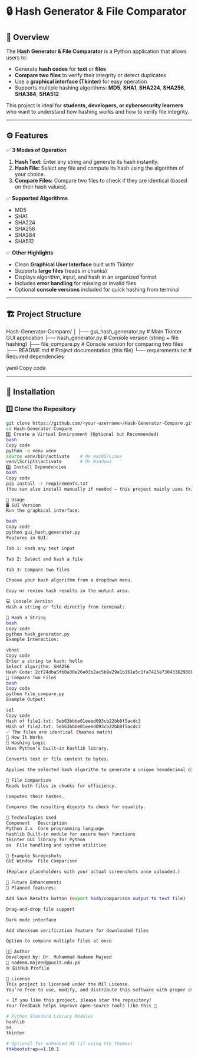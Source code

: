 # 🔒 Hash Generator & File Comparator

## 🧭 Overview
The **Hash Generator & File Comparator** is a Python application that allows users to:
- Generate **hash codes** for **text** or **files**
- **Compare two files** to verify their integrity or detect duplicates  
- Use a **graphical interface (Tkinter)** for easy operation  
- Supports multiple hashing algorithms: **MD5**, **SHA1**, **SHA224**, **SHA256**, **SHA384**, **SHA512**

This project is ideal for **students, developers, or cybersecurity learners** who want to understand how hashing works and how to verify file integrity.

---

## ⚙️ Features

✅ **3 Modes of Operation**
1. **Hash Text:** Enter any string and generate its hash instantly.  
2. **Hash File:** Select any file and compute its hash using the algorithm of your choice.  
3. **Compare Files:** Compare two files to check if they are identical (based on their hash values).

✅ **Supported Algorithms**
- MD5  
- SHA1  
- SHA224  
- SHA256  
- SHA384  
- SHA512  

✅ **Other Highlights**
- Clean **Graphical User Interface** built with Tkinter  
- Supports **large files** (reads in chunks)  
- Displays algorithm, input, and hash in an organized format  
- Includes **error handling** for missing or invalid files  
- Optional **console versions** included for quick hashing from terminal

---

## 🏗️ Project Structure

Hash-Generator-Compare/
│
├── gui_hash_generator.py # Main Tkinter GUI application
├── hash_generator.py # Console version (string + file hashing)
├── file_compare.py # Console version for comparing two files
├── README.md # Project documentation (this file)
└── requirements.txt # Required dependencies

yaml
Copy code

---

## 🧩 Installation

### **1️⃣ Clone the Repository**
```bash
git clone https://github.com/<your-username>/Hash-Generator-Compare.git
cd Hash-Generator-Compare
2️⃣ Create a Virtual Environment (Optional but Recommended)
bash
Copy code
python -m venv venv
source venv/bin/activate    # On macOS/Linux
venv\Scripts\activate       # On Windows
3️⃣ Install Dependencies
bash
Copy code
pip install -r requirements.txt
(You can also install manually if needed — this project mainly uses tkinter and Python’s built-in hashlib module.)

🚀 Usage
🖥️ GUI Version
Run the graphical interface:

bash
Copy code
python gui_hash_generator.py
Features in GUI:

Tab 1: Hash any text input

Tab 2: Select and hash a file

Tab 3: Compare two files

Choose your hash algorithm from a dropdown menu.

Copy or review hash results in the output area.

💻 Console Version
Hash a string or file directly from terminal:

🔹 Hash a String
bash
Copy code
python hash_generator.py
Example Interaction:

vbnet
Copy code
Enter a string to hash: hello
Select algorithm: SHA256
Hash Code: 2cf24dba5fb0a30e26e83b2ac5b9e29e1b161e5c1fa7425e73043362938b9824
🔹 Compare Two Files
bash
Copy code
python file_compare.py
Example Output:

sql
Copy code
Hash of file1.txt: 5eb63bbbe01eeed093cb22bb8f5acdc3
Hash of file2.txt: 5eb63bbbe01eeed093cb22bb8f5acdc3
✅ The files are identical (hashes match)
🧠 How It Works
🔹 Hashing Logic
Uses Python’s built-in hashlib library.

Converts text or file content to bytes.

Applies the selected hash algorithm to generate a unique hexadecimal digest.

🔹 File Comparison
Reads both files in chunks for efficiency.

Computes their hashes.

Compares the resulting digests to check for equality.

🧰 Technologies Used
Component	Description
Python 3.x	Core programming language
hashlib	Built-in module for secure hash functions
tkinter	GUI library for Python
os	File handling and system utilities

🧪 Example Screenshots
GUI Window	File Comparison

(Replace placeholders with your actual screenshots once uploaded.)

🧩 Future Enhancements
🚀 Planned features:

Add Save Results button (export hash/comparison output to text file)

Drag-and-drop file support

Dark mode interface

Add checksum verification feature for downloaded files

Option to compare multiple files at once

🧑‍💻 Author
Developed by: Dr. Muhammad Nadeem Majeed
📧 nadeem.majeed@pucit.edu.pk
🌐 GitHub Profile

🪪 License
This project is licensed under the MIT License.
You’re free to use, modify, and distribute this software with proper attribution.

⭐ If you like this project, please star the repository!
Your feedback helps improve open-source tools like this 💙

# Python Standard Library Modules
hashlib
os
tkinter

# Optional for enhanced UI (if using ttk themes)
ttkbootstrap==1.10.1
